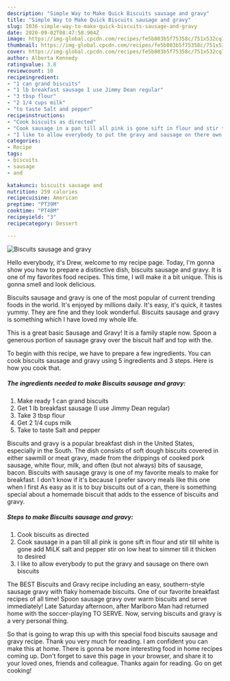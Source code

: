 ```yaml
---
description: "Simple Way to Make Quick Biscuits sausage and gravy"
title: "Simple Way to Make Quick Biscuits sausage and gravy"
slug: 1036-simple-way-to-make-quick-biscuits-sausage-and-gravy
date: 2020-09-02T08:47:58.904Z
image: https://img-global.cpcdn.com/recipes/fe5b803b5f75358c/751x532cq70/biscuits-sausage-and-gravy-recipe-main-photo.jpg
thumbnail: https://img-global.cpcdn.com/recipes/fe5b803b5f75358c/751x532cq70/biscuits-sausage-and-gravy-recipe-main-photo.jpg
cover: https://img-global.cpcdn.com/recipes/fe5b803b5f75358c/751x532cq70/biscuits-sausage-and-gravy-recipe-main-photo.jpg
author: Alberta Kennedy
ratingvalue: 3.8
reviewcount: 10
recipeingredient:
- "1 can grand biscuits"
- "1 lb breakfast sausage I use Jimmy Dean regular"
- "3 tbsp flour"
- "2 1/4 cups milk"
- "to taste Salt and pepper"
recipeinstructions:
- "Cook biscuits as directed"
- "Cook sausage in a pan till all pink is gone sift in flour and stir till white is gone add MiLK salt and pepper stir on low heat to simmer till it thicken to desired"
- "I like to allow everybody to put the gravy and sausage on there own biscuits"
categories:
- Recipe
tags:
- biscuits
- sausage
- and

katakunci: biscuits sausage and 
nutrition: 259 calories
recipecuisine: American
preptime: "PT39M"
cooktime: "PT48M"
recipeyield: "3"
recipecategory: Dessert

---
```



![Biscuits sausage and gravy](https://img-global.cpcdn.com/recipes/fe5b803b5f75358c/751x532cq70/biscuits-sausage-and-gravy-recipe-main-photo.jpg)

Hello everybody, it's Drew, welcome to my recipe page. Today, I'm gonna show you how to prepare a distinctive dish, biscuits sausage and gravy. It is one of my favorites food recipes. This time, I will make it a bit unique. This is gonna smell and look delicious.

Biscuits sausage and gravy is one of the most popular of current trending foods in the world. It's enjoyed by millions daily. It's easy, it's quick, it tastes yummy. They are fine and they look wonderful. Biscuits sausage and gravy is something which I have loved my whole life.

This is a great basic Sausage and Gravy! It is a family staple now. Spoon a generous portion of sausage gravy over the biscuit half and top with the.


To begin with this recipe, we have to prepare a few ingredients. You can cook biscuits sausage and gravy using 5 ingredients and 3 steps. Here is how you cook that.

<!--inarticleads1-->

##### The ingredients needed to make Biscuits sausage and gravy:

1. Make ready 1 can grand biscuits
1. Get 1 lb breakfast sausage (I use Jimmy Dean regular)
1. Take 3 tbsp flour
1. Get 2 1/4 cups milk
1. Take to taste Salt and pepper


Biscuits and gravy is a popular breakfast dish in the United States, especially in the South. The dish consists of soft dough biscuits covered in either sawmill or meat gravy, made from the drippings of cooked pork sausage, white flour, milk, and often (but not always) bits of sausage, bacon. Biscuits with sausage gravy is one of my favorite meals to make for breakfast. I don&#39;t know if it&#39;s because I prefer savory meals like this one when I first As easy as it is to buy biscuits out of a can, there is something special about a homemade biscuit that adds to the essence of biscuits and gravy. 

<!--inarticleads2-->

##### Steps to make Biscuits sausage and gravy:

1. Cook biscuits as directed
1. Cook sausage in a pan till all pink is gone sift in flour and stir till white is gone add MiLK salt and pepper stir on low heat to simmer till it thicken to desired
1. I like to allow everybody to put the gravy and sausage on there own biscuits


The BEST Biscuits and Gravy recipe including an easy, southern-style sausage gravy with flaky homemade biscuits. One of our favorite breakfast recipes of all time! Spoon sausage gravy over warm biscuits and serve immediately! Late Saturday afternoon, after Marlboro Man had returned home with the soccer-playing TO SERVE. Now, serving biscuits and gravy is a very personal thing. 

So that is going to wrap this up with this special food biscuits sausage and gravy recipe. Thank you very much for reading. I am confident you can make this at home. There is gonna be more interesting food in home recipes coming up. Don't forget to save this page in your browser, and share it to your loved ones, friends and colleague. Thanks again for reading. Go on get cooking!
